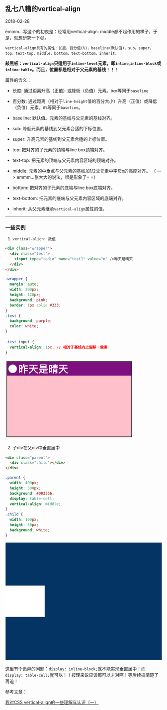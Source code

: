 ## 乱七八糟的vertical-align

2018-02-28

emmm...写这个的初衷是：经常用vertical-align: middle都不起作用的样子，于是，就想研究一下😊。

    vertical-align具有的属性：长度，百分值(%)，baseline(默认值)，sub，super，top，text-top，middle，bottom，text-bottom，inherit。

**敲黑板：`vertical-align`只适用于`inline-level`元素，即`inline`,`inline-block`或`inline-table`。而且，位置都是相对于父元素的基线！！！**

属性的含义：

* 长度: 通过距离升高（正值）或降低（负值）元素。`0cm`等同于`baseline`

* 百分数: 通过距离（相对于`line-height`值的百分大小）升高（正值）或降低（负值）元素。`0%`等同于`baseline`。

* baseline: 默认值。元素的基线与父元素的基线对齐。
* sub: 降低元素的基线到父元素合适的下标位置。
* super: 升高元素的基线到父元素合适的上标位置。
* top: 把对齐的子元素的顶端与line box顶端对齐。
* text-top: 把元素的顶端与父元素内容区域的顶端对齐。
* middle: 元素的中垂点与父元素的基线加1/2父元素中字母x的高度对齐。 （ --> emmm...张大大的说法，很是形象了= =）
* bottom: 把对齐的子元素的底端与line box底端对齐。
* text-bottom: 把元素的底端与父元素内容区域的底端对齐。
* inherit: 从父元素继承`vertical-align`属性的值。

---

### 一些实例

1. `vertical-align: 数值`

  ```html
  <div class="wrapper">
    <div class="test">
      <input type="radio" name="test1" value="n" />昨天是晴天
    </div>
  </div>
  ```
  ```css
  .wrapper {
    margin: auto;
    width: 200px;
    height: 120px;
    background: pink;
    border: 1px solid #333;
  }
  .test {
    background: purple;
    color: white;
  }

  .test input {
    vertical-align: 1px; // 相对于基线向上偏移一像素
  }
  ```
  ![长度](images/pic1.png)

2. 子div在父div中垂直居中
  ```html
  <div class="parent">
    <div class="child"></div>
  </div>
  ```
  ```css
  .parent {
    width: 400px;
    height: 300px;
    background: #003366;
    display: table-cell;
    vertical-align: middle;
  }
  .child {
    width: 100px;
    height: 80px;
    background: white;
  }
  ```
  ![pic2](images/pic2.png)

  这里有个诡异的问题：`display: inline-block;`就不能实现垂直居中！而`display: table-cell;`就可以！！按理来说应该都可以才对啊！等后续搞清楚了再追！

参考文章：

  [我对CSS vertical-align的一些理解与认识（一）](http://www.zhangxinxu.com/wordpress/2010/05/%E6%88%91%E5%AF%B9css-vertical-align%E7%9A%84%E4%B8%80%E4%BA%9B%E7%90%86%E8%A7%A3%E4%B8%8E%E8%AE%A4%E8%AF%86%EF%BC%88%E4%B8%80%EF%BC%89/)
